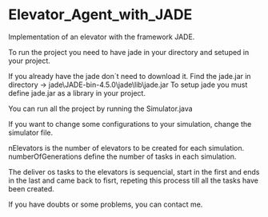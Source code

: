# Elevator_Agent_with_JADE
Implementation of an elevator with the framework JADE.

To run the project you need to have jade in your directory and setuped in your project.

If you already have the jade don´t need to download it.
Find the jade.jar in directory -> jade\JADE-bin-4.5.0\jade\lib\jade.jar
To setup jade you must define jade.jar as a library in your project.

You can run all the project by running the Simulator.java

If you want to change some configurations to your simulation, change the simulator file.

nElevators is the number of elevators to be created for each simulation.
numberOfGenerations define the number of tasks in each simulation.

The deliver os tasks to the elevators is sequencial, start in the first and ends in the last and came back to fisrt, repeting this process till all the tasks have been created.

If you have doubts or some problems, you can contact me. 
